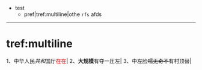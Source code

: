 - test
	- pref|tref:multiline|othe `rfs` afds 
	
***	
# tref:multiline
1、中华人民*共和*国厅<font color='red'>在在</font>|
2、**大规模**有夺一圧左|
3、中左脸~~嚅无奇不~~有村顶替|